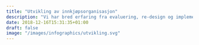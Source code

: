 ```yaml
---
title: "Utvikling av innkjøpsorganisasjon​"
description: "Vi har bred erfaring fra evaluering, re-design og implementering av nye innkjøpsorganisasjoner og tilhørende prinsipper​"
date: 2018-12-16T15:31:35+01:00
draft: false
image: "/images/infographics/utvikling.svg"
---
```

